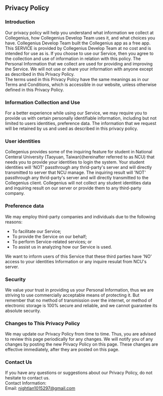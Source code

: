 Privacy Policy  
----------------

### Introduction  
Our privacy policy will help you understand what information we collect at Collegenius, how Collegenius Develop Team uses it, and what choices you have.
Collegenius Develop Team built the Collegenius app as a free app. This SERVICE is provided by Collegenius Develop Team at no cost and is intended for use as is.
If you choose to use our Service, then you agree to the collection and use of information in  relation with this policy. The Personal Information that we collect are used for providing and improving the Service. We will not use or share your information with anyone except as described in this Privacy Policy.  
The terms used in this Privacy Policy have the same meanings as in our Terms and Conditions, which is accessible in our website, unless otherwise  defined in this Privacy Policy.

### Information Collection and Use  
For a better experience while using our Service, we may require you to provide us with certain personally identifiable information, including but not limited to users identities, preference data. The information that we request will be retained by us and used as described in this privacy policy.  

### User identities
Collegenius provides some of the inquiring feature for student in National Centeral University (Taoyuan, Taiwan)(hereinafter referred to as NCU) that needs you to provide your identities to login the system. Your student identities will 'NOT' passthrough any thrid-party's server and will directly transmitted to server that NCU manage. The inquiring result will 'NOT' passthrough any thrid-party's server and will directly transmitted to the Collegenius client. Collegenius will not collect any student identities data and inquiring result on our server or provide them to any third-party company. 

### Preference data  
We may employ third-party companies and individuals due to the following reasons:  
* To facilitate our Service;
* To provide the Service on our behalf;
* To perform Service-related services; or
* To assist us in analyzing how our Service is used.  

We want to inform users of this Service that these third parties have 'NO' access to your identities Information or any inquire resulat from NCU's server.

### Security  
We value your trust in providing us your Personal Information, thus we are striving to use commercially acceptable means of protecting it. But remember that no method of transmission over the internet, or method of electronic storage is 100% secure and reliable, and we cannot guarantee its absolute security.  

### Changes to This Privacy Policy  
We may update our Privacy Policy from time to time. Thus, you are advised to review this page periodically for any changes. We will notify you of any changes by posting the new Privacy Policy on this page. These changes are effective immediately, after they are posted on this page.  

### Contact Us  
If you have any questions or suggestions about our Privacy Policy, do not hesitate to contact us.  
Contact Information:  
Email: nightlan1015297@gmail.com  
